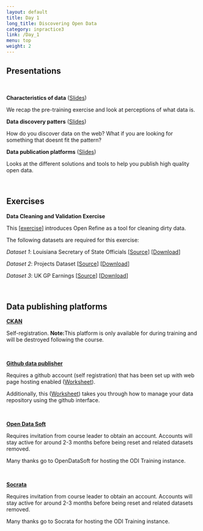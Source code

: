 ```yaml
---
layout: default
title: Day 1
long_title: Discovering Open Data
category: inpractice3
link: /Day_1
menu: top
weight: 2
---
```


## **Presentations**
<br>

**Characteristics of data** ([Slides](/resources/ODP_Charecteristics.pdf))

We recap the pre-training exercise and look at perceptions of what data is.  
 
**Data discovery patters** ([Slides](/resources/ODP_Data_Discovery_Patterns.pdf))

How do you discover data on the web? What if you are looking for something that doesnt fit the pattern?
 
**Data publication platforms** ([Slides](/resources/ODP_Publication_Platforms.pdf))

Looks at the different solutions and tools to help you publish high quality open data. 

<br>

## **Exercises**

**Data Cleaning and Validation Exercise**

This \[[exercise](/resources/Cleaning_Exercise.pdf)\] introduces Open Refine as a tool for cleaning dirty data. 

The following datasets are required for this exercise:

*Dataset 1*: Louisiana Secretary of State Officials \[[Source](http://www.sos.la.gov/tabid/136/default.aspx)\] \[[Download](/resources/dataset1.xls)\] 
 
*Dataset 2*: Projects Dataset \[[Source](https://www.itdashboard.gov/data_feeds)\] \[[Download](/resources/dataset2.csv)\] 
 
*Dataset 3*: UK GP Earnings \[[Source](http://data.gov.uk/dataset/gp-earnings-and-expenses-2009-10)\] \[[Download](/resources/dataset3.csv)\]

<br>

## **Data publishing platforms** 

<p><a href="http://ec2-52-18-56-72.eu-west-1.compute.amazonaws.com/" target="_blank"><strong>CKAN</strong></a></p>

Self-registration. <b>Note:</b>This platform is only available for during training and will be destroyed following the course. 

<br/>

<p><a href="http://git-data-publisher.herokuapp.com" target="_blank"><strong>Github data publisher</strong></a></p>

Requires a github account (self registration) that has been set up with web page hosting enabled ([Worksheet](/resources/gh-pagesgettingstarted.pdf)).

Additionally, this ([Worksheet](/resources/ODIDataTemplate.pdf)) takes you through how to manage your data repository using the github interface. 

<br/>

<p><a href="https://theodi.opendatasoft.com" target="_blank"><strong>Open Data Soft</strong></a></p>

Requires invitation from course leader to obtain an account. Accounts will stay active for around 2-3 months before being reset and related datasets removed. 

Many thanks go to OpenDataSoft for hosting the ODI Training instance.

<br/>

<p><a href="https://odi.demo.socrata.com/" target="_blank"><strong>Socrata</strong></a></p>

Requires invitation from course leader to obtain an account. Accounts will stay active for around 2-3 months before being reset and related datasets removed. 

Many thanks go to Socrata for hosting the ODI Training instance.
